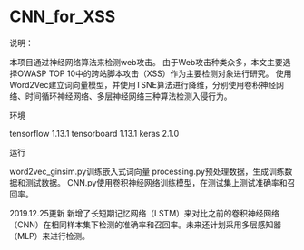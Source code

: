 # CNN_for_XSS

说明：

本项目通过神经网络算法来检测web攻击。
由于Web攻击种类众多，本文主要选择OWASP TOP 10中的跨站脚本攻击（XSS）作为主要检测对象进行研究。
使用Word2Vec建立词向量模型，并使用TSNE算法进行降维，分别使用卷积神经网络、时间循环神经网络、多层神经网络三种算法检测入侵行为。

环境

tensorflow 1.13.1
tensorboard 1.13.1
keras 2.1.0
        
运行
	
word2vec_ginsim.py训练嵌入式词向量
processing.py预处理数据，生成训练数据和测试数据。
CNN.py使用卷积神经网络训练模型，在测试集上测试准确率和召回率。

2019.12.25更新
新增了长短期记忆网络（LSTM）来对比之前的卷积神经网络（CNN）在相同样本集下检测的准确率和召回率。未来还计划采用多层感知器（MLP）来进行检测。

